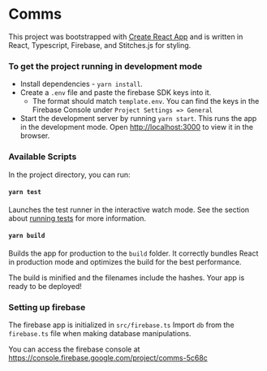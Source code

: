 # Comms

This project was bootstrapped with [Create React App](https://github.com/facebook/create-react-app) and is written in React, Typescript, Firebase, and Stitches.js for styling.

### To get the project running in development mode

- Install dependencies - `yarn install`.
- Create a `.env` file and paste the firebase SDK keys into it.
  - The format should match `template.env`. You can find the keys in the Firebase Console under `Project Settings => General`
- Start the development server by running `yarn start`. This runs the app in the development mode.
  Open [http://localhost:3000](http://localhost:3000) to view it in the browser.

### Available Scripts

In the project directory, you can run:

#### `yarn test`

Launches the test runner in the interactive watch mode.
See the section about [running tests](https://facebook.github.io/create-react-app/docs/running-tests) for more information.

#### `yarn build`

Builds the app for production to the `build` folder.
It correctly bundles React in production mode and optimizes the build for the best performance.

The build is minified and the filenames include the hashes.
Your app is ready to be deployed!

### Setting up firebase

The firebase app is initialized in `src/firebase.ts`
Import `db` from the `firebase.ts` file when making database manipulations.

You can access the firebase console at https://console.firebase.google.com/project/comms-5c68c
